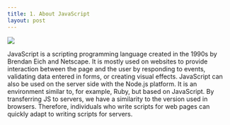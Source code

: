 ```yaml
---
title: 1. About JavaScript
layout: post
---
```



![](/poznan/assets/240px-Unofficial_JavaScript_logo_2.svg.png)


JavaScript is a scripting programming language created in the 1990s by Brendan Eich and Netscape. It is mostly used on websites to provide interaction between the page and the user by responding to events, validating data entered in forms, or creating visual effects. JavaScript can also be used on the server side with the Node.js platform. It is an environment similar to, for example, Ruby, but based on JavaScript. By transferring JS to servers, we have a similarity to the version used in browsers. Therefore, individuals who write scripts for web pages can quickly adapt to writing scripts for servers.
